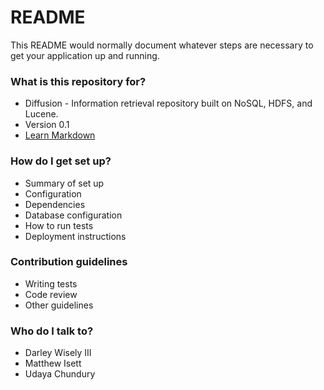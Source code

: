 # README #

This README would normally document whatever steps are necessary to get your application up and running.

### What is this repository for? ###

* Diffusion - Information retrieval repository built on NoSQL, HDFS, and Lucene.
* Version 0.1
* [Learn Markdown](https://bitbucket.org/tutorials/markdowndemo)

### How do I get set up? ###

* Summary of set up
* Configuration
* Dependencies
* Database configuration
* How to run tests
* Deployment instructions

### Contribution guidelines ###

* Writing tests
* Code review
* Other guidelines

### Who do I talk to? ###

* Darley Wisely III
* Matthew Isett
* Udaya Chundury